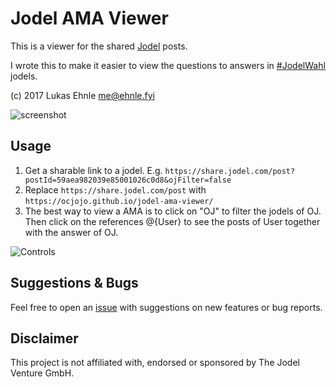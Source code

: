 # Jodel AMA Viewer

This is a viewer for the shared [Jodel](https://jodel.com/) posts.

I wrote this to make it easier to view the questions to answers in [#JodelWahl](https://jodel.com/wahl/) jodels.

(c) 2017 Lukas Ehnle <me@ehnle.fyi>

![screenshot](https://user-images.githubusercontent.com/2684851/30122116-c3c25908-932d-11e7-8769-3fe7f763002a.png)

## Usage

1. Get a sharable link to a jodel. E.g. `https://share.jodel.com/post?postId=59aea982039e85001026c0d8&ojFilter=false`
2. Replace `https://share.jodel.com/post` with `https://ocjojo.github.io/jodel-ama-viewer/`
3. The best way to view a AMA is to click on "OJ" to filter the jodels of OJ.  
Then click on the references @{User} to see the posts of User together with the answer of OJ.

![Controls](https://user-images.githubusercontent.com/2684851/30156044-d0b7ec40-93be-11e7-98ab-f08df21f46fd.png)


## Suggestions & Bugs

Feel free to open an [issue](https://github.com/ocjojo/jodel-ama-viewer/issues) with suggestions on new features or bug reports.

## Disclaimer

This project is not affiliated with, endorsed or sponsored by The Jodel Venture GmbH.

